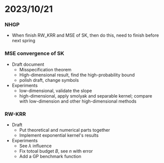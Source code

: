 # 2023/10/21
### NHGP
* When finish RW_KRR and MSE of SK, then do this, need to finish before next spring

### MSE convergence of SK
* Draft document
  * Misspecification theorem
  * High-dimensional result, find the high-probability bound
  * polish draft, change symbols
* Experiments
  * low-dimensional, validate the slope
  * high-dimensional, apply smolyak and separable kernel;
                      compare with low-dimension and other high-dimensional methods

### RW-KRR
* Draft
  * Put theoretical and numerical parts together
  * Implement exponential kernel's results
* Experiments
  * See $\lambda$ influence
  * Fix totoal budget $B$, see $n$ with error
  * Add a GP benchmark function
